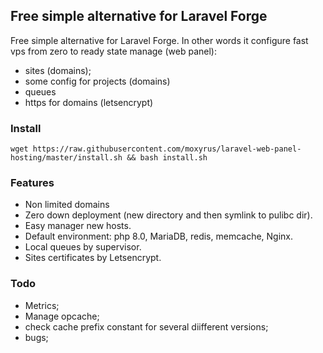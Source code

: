 ## Free simple alternative for Laravel Forge

Free simple alternative for Laravel Forge. In other words it configure fast vps from zero to ready state manage (web panel):
- sites (domains);
- some config for projects (domains)
- queues
- https for domains (letsencrypt)


### Install
```
wget https://raw.githubusercontent.com/moxyrus/laravel-web-panel-hosting/master/install.sh && bash install.sh
```

### Features
- Non limited domains
- Zero down deployment (new directory and then symlink to pulibc dir).
- Easy manager new hosts.
- Default environment: php 8.0, MariaDB, redis, memcache, Nginx.
- Local queues by supervisor.
- Sites certificates by Letsencrypt.

### Todo
- Metrics;
- Manage opcache;
- check cache prefix constant for several diifferent versions;
- bugs;
